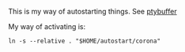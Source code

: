 This is my way of autostarting things.  See [ptybuffer](https://github.com/hilbix/ptybuffer/)

My way of activating is:

	ln -s --relative . "$HOME/autostart/corona"

